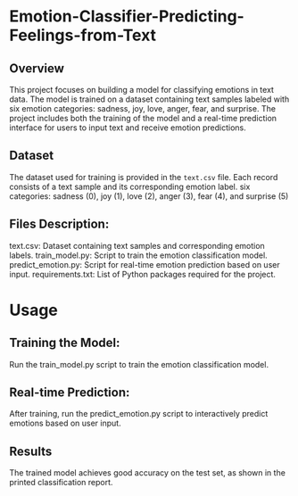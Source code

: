 # Emotion-Classifier-Predicting-Feelings-from-Text

## Overview
This project focuses on building a model for classifying emotions in text data. The model is trained on a dataset containing text samples labeled with six emotion categories: sadness, joy, love, anger, fear, and surprise. The project includes both the training of the model and a real-time prediction interface for users to input text and receive emotion predictions.

## Dataset
The dataset used for training is provided in the `text.csv` file. Each record consists of a text sample and its corresponding emotion label.
six categories: sadness (0), joy (1), love (2), anger (3), fear (4), and surprise (5) 

## Files Description:

text.csv: Dataset containing text samples and corresponding emotion labels.
train_model.py: Script to train the emotion classification model.
predict_emotion.py: Script for real-time emotion prediction based on user input.
requirements.txt: List of Python packages required for the project.

# Usage
## Training the Model:

Run the train_model.py script to train the emotion classification model.

## Real-time Prediction:
After training, run the predict_emotion.py script to interactively predict emotions based on user input.

## Results
The trained model achieves good accuracy on the test set, as shown in the printed classification report.
